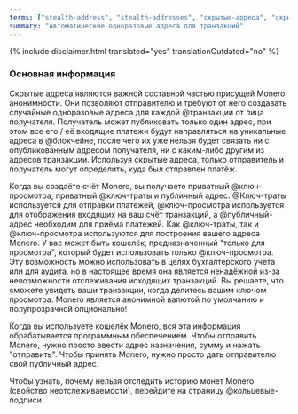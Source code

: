 ```yaml
---
terms: ["stealth-address", "stealth-addresses", "скрытые-адреса", "скрытый-адрес", "Скрытые-адреса"]
summary: "Автоматические одноразовые адреса для транзакций"
---
```


{% include disclaimer.html translated="yes" translationOutdated="no" %}
### Основная информация

Скрытые адреса являются важной составной частью присущей Monero анонимности. Они позволяют отправителю и требуют от него создавать случайные одноразовые адреса для каждой @транзакции от лица получателя. Получатель может публиковать только один адрес, при этом все его / её входящие платежи будут направляться на уникальные адреса в @блoкчейне, после чего их уже нельзя будет связать ни с опубликованным адресом получателя, ни с каким-либо другим из адресов транзакции. Используя скрытые адреса, только отправитель и получатель могут определить, куда был отправлен платёж.

Когда вы создаёте счёт Monero, вы получаете приватный @ключ-просмотра, приватный @ключ-траты и публичный адрес. @Ключ-траты используется для отправки платежей, @ключ-просмотра используется для отображения входящих на ваш счёт транзакций, а @публичный-адрес необходим для приёма платежей. Как @ключ-траты, так и @ключ-просмотра используются для построения вашего адреса Monero. У вас может быть кошелёк, предназначенный "только для просмотра", который будет использовать только @ключ-просмотра. Эту возможность можно использовать в целях бухгалтерского учёта или для аудита, но в настоящее время она является ненадёжной из-за невозможности отслеживания исходящих транзакций. Вы решаете, что сможете увидеть ваши транзакции, когда делитесь вашим ключом просмотра. Monero является анонимной валютой по умолчанию и полупрозрачной опционально!

Когда вы используете кошелёк Monero, вся эта информация обрабатывается программным обеспечением. Чтобы отправить Monero, нужно просто ввести адрес назначения, сумму и нажать "отправить". Чтобы принять Monero, нужно просто дать отправителю свой публичный адрес.

Чтобы узнать, почему нельзя отследить историю монет Monero (свойство неотслеживаемости), перейдите на страницу @кольцевые-подписи.

